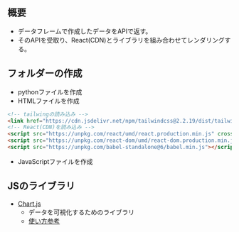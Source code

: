 ## 概要
- データフレームで作成したデータをAPIで返す。
- そのAPIを受取り、React(CDN)とライブラリを組み合わせてレンダリングする。

## フォルダーの作成
- pythonファイルを作成
- HTMLファイルを作成
```html
<!-- tailwingの読み込み -->
<link href="https://cdn.jsdelivr.net/npm/tailwindcss@2.2.19/dist/tailwind.min.css" rel="stylesheet">
<!-- React(CDN)を読み込み -->
<script src="https://unpkg.com/react/umd/react.production.min.js" crossorigin></script>
<script src="https://unpkg.com/react-dom/umd/react-dom.production.min.js" crossorigin></script>
<script src="https://unpkg.com/babel-standalone@6/babel.min.js"></script>
```

- JavaScriptファイルを作成

## JSのライブラリ
- [Chart.js](https://www.chartjs.org/)
  - データを可視化するためのライブラリ
  - [使い方参考](https://qiita.com/Haruka-Ogawa/items/59facd24f2a8bdb6d369)
  